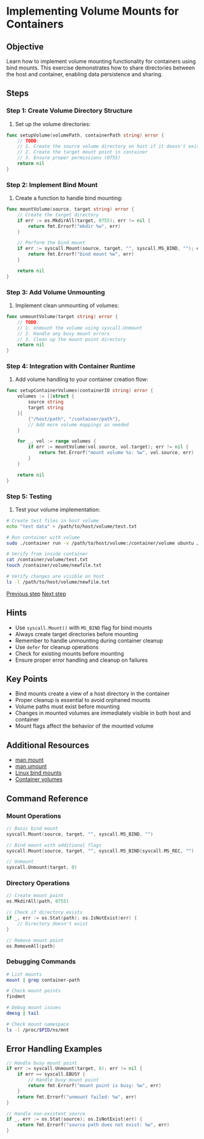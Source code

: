 # Implementing Volume Mounts for Containers

## Objective

Learn how to implement volume mounting functionality for containers using bind
mounts. This exercise demonstrates how to share directories between the host and
container, enabling data persistence and sharing.

## Steps

### Step 1: Create Volume Directory Structure

1. Set up the volume directories:

```go
func setupVolume(volumePath, containerPath string) error {
    // TODO:
    // 1. Create the source volume directory on host if it doesn't exist
    // 2. Create the target mount point in container
    // 3. Ensure proper permissions (0755)
    return nil
}
```

### Step 2: Implement Bind Mount

1. Create a function to handle bind mounting:

```go
func mountVolume(source, target string) error {
    // Create the target directory
    if err := os.MkdirAll(target, 0755); err != nil {
        return fmt.Errorf("mkdir %w", err)
    }

    // Perform the bind mount
    if err := syscall.Mount(source, target, "", syscall.MS_BIND, ""); err != nil {
        return fmt.Errorf("bind mount %w", err)
    }

    return nil
}
```

### Step 3: Add Volume Unmounting

1. Implement clean unmounting of volumes:

```go
func unmountVolume(target string) error {
    // TODO:
    // 1. Unmount the volume using syscall.Unmount
    // 2. Handle any busy mount errors
    // 3. Clean up the mount point directory
    return nil
}
```

### Step 4: Integration with Container Runtime

1. Add volume handling to your container creation flow:

```go
func setupContainerVolumes(containerID string) error {
    volumes := []struct {
        source string
        target string
    }{
        {"/host/path", "/container/path"},
        // Add more volume mappings as needed
    }

    for _, vol := range volumes {
        if err := mountVolume(vol.source, vol.target); err != nil {
            return fmt.Errorf("mount volume %s: %w", vol.source, err)
        }
    }

    return nil
}
```

### Step 5: Testing

1. Test your volume implementation:

```bash
# Create test files in host volume
echo "test data" > /path/to/host/volume/test.txt

# Run container with volume
sudo ./container run -v /path/to/host/volume:/container/volume ubuntu /bin/bash

# Verify from inside container
cat /container/volume/test.txt
touch /container/volume/newfile.txt

# Verify changes are visible on host
ls -l /path/to/host/volume/newfile.txt
```

[Previous step](./05-cgroups.md) [Next step](07-network.md)

## Hints

- Use `syscall.Mount()` with `MS_BIND` flag for bind mounts
- Always create target directories before mounting
- Remember to handle unmounting during container cleanup
- Use `defer` for cleanup operations
- Check for existing mounts before mounting
- Ensure proper error handling and cleanup on failures

## Key Points

- Bind mounts create a view of a host directory in the container
- Proper cleanup is essential to avoid orphaned mounts
- Volume paths must exist before mounting
- Changes in mounted volumes are immediately visible in both host and container
- Mount flags affect the behavior of the mounted volume

## Additional Resources

- [man mount](https://man7.org/linux/man-pages/man2/mount.2.html)
- [man umount](https://man7.org/linux/man-pages/man2/umount.2.html)
- [Linux bind
  mounts](https://man7.org/linux/man-pages/man8/mount.8.html#BIND_MOUNT_OPERATION)
- [Container volumes](https://docs.docker.com/storage/volumes/)

## Command Reference

### Mount Operations

```go
// Basic bind mount
syscall.Mount(source, target, "", syscall.MS_BIND, "")

// Bind mount with additional flags
syscall.Mount(source, target, "", syscall.MS_BIND|syscall.MS_REC, "")

// Unmount
syscall.Unmount(target, 0)
```

### Directory Operations

```go
// Create mount point
os.MkdirAll(path, 0755)

// Check if directory exists
if _, err := os.Stat(path); os.IsNotExist(err) {
    // Directory doesn't exist
}

// Remove mount point
os.RemoveAll(path)
```

### Debugging Commands

```bash
# List mounts
mount | grep container-path

# Check mount points
findmnt

# Debug mount issues
dmesg | tail

# Check mount namespace
ls -l /proc/$PID/ns/mnt
```

## Error Handling Examples

```go
// Handle busy mount point
if err := syscall.Unmount(target, 0); err != nil {
    if err == syscall.EBUSY {
        // Handle busy mount point
        return fmt.Errorf("mount point is busy: %w", err)
    }
    return fmt.Errorf("unmount failed: %w", err)
}

// Handle non-existent source
if _, err := os.Stat(source); os.IsNotExist(err) {
    return fmt.Errorf("source path does not exist: %w", err)
}
```
